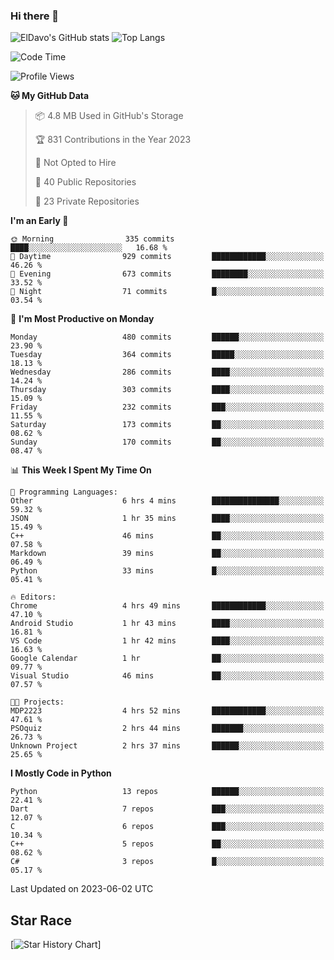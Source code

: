 ### Hi there 👋
![ElDavo's GitHub stats](https://github-readme-stats.vercel.app/api?username=ElDavoo&show_icons=true&theme=chartreuse-dark)
![Top Langs](https://github-readme-stats.vercel.app/api/top-langs/?username=ElDavoo&theme=chartreuse-dark&layout=compact)

<!--START_SECTION:waka-->
![Code Time](http://img.shields.io/badge/Code%20Time-75%20hrs%2055%20mins-blue)

![Profile Views](http://img.shields.io/badge/Profile%20Views-32-blue)

**🐱 My GitHub Data** 

> 📦 4.8 MB Used in GitHub's Storage 
 > 
> 🏆 831 Contributions in the Year 2023
 > 
> 🚫 Not Opted to Hire
 > 
> 📜 40 Public Repositories 
 > 
> 🔑 23 Private Repositories 
 > 
**I'm an Early 🐤** 

```text
🌞 Morning                335 commits         ████░░░░░░░░░░░░░░░░░░░░░   16.68 % 
🌆 Daytime                929 commits         ████████████░░░░░░░░░░░░░   46.26 % 
🌃 Evening                673 commits         ████████░░░░░░░░░░░░░░░░░   33.52 % 
🌙 Night                  71 commits          █░░░░░░░░░░░░░░░░░░░░░░░░   03.54 % 
```
📅 **I'm Most Productive on Monday** 

```text
Monday                   480 commits         ██████░░░░░░░░░░░░░░░░░░░   23.90 % 
Tuesday                  364 commits         █████░░░░░░░░░░░░░░░░░░░░   18.13 % 
Wednesday                286 commits         ████░░░░░░░░░░░░░░░░░░░░░   14.24 % 
Thursday                 303 commits         ████░░░░░░░░░░░░░░░░░░░░░   15.09 % 
Friday                   232 commits         ███░░░░░░░░░░░░░░░░░░░░░░   11.55 % 
Saturday                 173 commits         ██░░░░░░░░░░░░░░░░░░░░░░░   08.62 % 
Sunday                   170 commits         ██░░░░░░░░░░░░░░░░░░░░░░░   08.47 % 
```


📊 **This Week I Spent My Time On** 

```text
💬 Programming Languages: 
Other                    6 hrs 4 mins        ███████████████░░░░░░░░░░   59.32 % 
JSON                     1 hr 35 mins        ████░░░░░░░░░░░░░░░░░░░░░   15.49 % 
C++                      46 mins             ██░░░░░░░░░░░░░░░░░░░░░░░   07.58 % 
Markdown                 39 mins             ██░░░░░░░░░░░░░░░░░░░░░░░   06.49 % 
Python                   33 mins             █░░░░░░░░░░░░░░░░░░░░░░░░   05.41 % 

🔥 Editors: 
Chrome                   4 hrs 49 mins       ████████████░░░░░░░░░░░░░   47.10 % 
Android Studio           1 hr 43 mins        ████░░░░░░░░░░░░░░░░░░░░░   16.81 % 
VS Code                  1 hr 42 mins        ████░░░░░░░░░░░░░░░░░░░░░   16.63 % 
Google Calendar          1 hr                ██░░░░░░░░░░░░░░░░░░░░░░░   09.77 % 
Visual Studio            46 mins             ██░░░░░░░░░░░░░░░░░░░░░░░   07.57 % 

🐱‍💻 Projects: 
MDP2223                  4 hrs 52 mins       ████████████░░░░░░░░░░░░░   47.61 % 
PSOquiz                  2 hrs 44 mins       ███████░░░░░░░░░░░░░░░░░░   26.73 % 
Unknown Project          2 hrs 37 mins       ██████░░░░░░░░░░░░░░░░░░░   25.65 % 
```

**I Mostly Code in Python** 

```text
Python                   13 repos            ██████░░░░░░░░░░░░░░░░░░░   22.41 % 
Dart                     7 repos             ███░░░░░░░░░░░░░░░░░░░░░░   12.07 % 
C                        6 repos             ███░░░░░░░░░░░░░░░░░░░░░░   10.34 % 
C++                      5 repos             ██░░░░░░░░░░░░░░░░░░░░░░░   08.62 % 
C#                       3 repos             █░░░░░░░░░░░░░░░░░░░░░░░░   05.17 % 
```




 Last Updated on 2023-06-02 UTC
<!--END_SECTION:waka-->

## Star Race

[![Star History Chart](https://api.star-history.com/svg?repos=ElDavoo/WhatsApp-Crypt14-Crypt15-Decrypter,ElDavoo/TuringOS,EliteAndroidApps/WhatsApp-Crypt12-Decrypter,KnugiHK/Whatsapp-Chat-Exporter&type=Date)]
